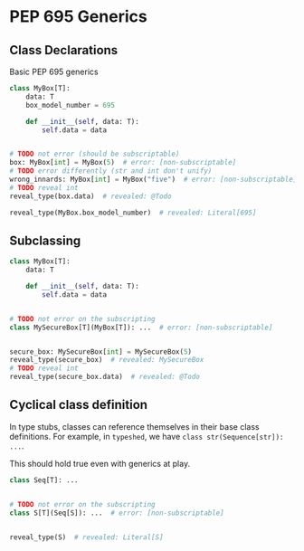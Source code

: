 # PEP 695 Generics

## Class Declarations

Basic PEP 695 generics

```py
class MyBox[T]:
    data: T
    box_model_number = 695

    def __init__(self, data: T):
        self.data = data


# TODO not error (should be subscriptable)
box: MyBox[int] = MyBox(5)  # error: [non-subscriptable]
# TODO error differently (str and int don't unify)
wrong_innards: MyBox[int] = MyBox("five")  # error: [non-subscriptable]
# TODO reveal int
reveal_type(box.data)  # revealed: @Todo

reveal_type(MyBox.box_model_number)  # revealed: Literal[695]
```

## Subclassing

```py
class MyBox[T]:
    data: T

    def __init__(self, data: T):
        self.data = data


# TODO not error on the subscripting
class MySecureBox[T](MyBox[T]): ...  # error: [non-subscriptable]


secure_box: MySecureBox[int] = MySecureBox(5)
reveal_type(secure_box)  # revealed: MySecureBox
# TODO reveal int
reveal_type(secure_box.data)  # revealed: @Todo
```

## Cyclical class definition

In type stubs, classes can reference themselves in their base class definitions. For example, in `typeshed`, we have `class str(Sequence[str]): ...`.

This should hold true even with generics at play.

```py path=a.pyi
class Seq[T]: ...


# TODO not error on the subscripting
class S[T](Seq[S]): ...  # error: [non-subscriptable]


reveal_type(S)  # revealed: Literal[S]
```
